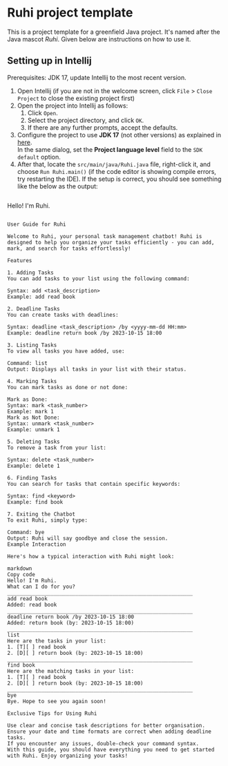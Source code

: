 # Ruhi project template

This is a project template for a greenfield Java project. It's named after the Java mascot _Ruhi_. Given below are instructions on how to use it.

## Setting up in Intellij

Prerequisites: JDK 17, update Intellij to the most recent version.

1. Open Intellij (if you are not in the welcome screen, click `File` > `Close Project` to close the existing project first)
1. Open the project into Intellij as follows:
   1. Click `Open`.
   1. Select the project directory, and click `OK`.
   1. If there are any further prompts, accept the defaults.
1. Configure the project to use **JDK 17** (not other versions) as explained in [here](https://www.jetbrains.com/help/idea/sdk.html#set-up-jdk).<br>
   In the same dialog, set the **Project language level** field to the `SDK default` option.
3. After that, locate the `src/main/java/Ruhi.java` file, right-click it, and choose `Run Ruhi.main()` (if the code editor is showing compile errors, try restarting the IDE). If the setup is correct, you should see something like the below as the output:
   ```
Hello! I'm Ruhi.

   ```

User Guide for Ruhi

Welcome to Ruhi, your personal task management chatbot! Ruhi is designed to help you organize your tasks efficiently - you can add, mark, and search for tasks effortlessly!

Features

1. Adding Tasks
You can add tasks to your list using the following command:

Syntax: add <task_description>
Example: add read book

2. Deadline Tasks
You can create tasks with deadlines:

Syntax: deadline <task_description> /by <yyyy-mm-dd HH:mm>
Example: deadline return book /by 2023-10-15 18:00

3. Listing Tasks
To view all tasks you have added, use:

Command: list
Output: Displays all tasks in your list with their status.

4. Marking Tasks
You can mark tasks as done or not done:

Mark as Done:
Syntax: mark <task_number>
Example: mark 1
Mark as Not Done:
Syntax: unmark <task_number>
Example: unmark 1

5. Deleting Tasks
To remove a task from your list:

Syntax: delete <task_number>
Example: delete 1

6. Finding Tasks
You can search for tasks that contain specific keywords:

Syntax: find <keyword>
Example: find book

7. Exiting the Chatbot
To exit Ruhi, simply type:

Command: bye
Output: Ruhi will say goodbye and close the session.
Example Interaction

Here's how a typical interaction with Ruhi might look:

markdown
Copy code
Hello! I'm Ruhi.
What can I do for you?
____________________________________________________________
add read book
Added: read book
____________________________________________________________
deadline return book /by 2023-10-15 18:00
Added: return book (by: 2023-10-15 18:00)
____________________________________________________________
list
Here are the tasks in your list:
1. [T][ ] read book
2. [D][ ] return book (by: 2023-10-15 18:00)
____________________________________________________________
find book
Here are the matching tasks in your list:
1. [T][ ] read book
2. [D][ ] return book (by: 2023-10-15 18:00)
____________________________________________________________
bye
Bye. Hope to see you again soon!

Exclusive Tips for Using Ruhi

Use clear and concise task descriptions for better organisation.
Ensure your date and time formats are correct when adding deadline tasks.
If you encounter any issues, double-check your command syntax.
With this guide, you should have everything you need to get started with Ruhi. Enjoy organizing your tasks!

